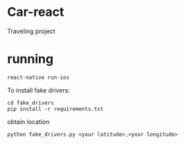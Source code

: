 # Car-react
Traveling project

# running
```
react-native run-ios
```
To  install fake drivers:
```
cd fake_drivers
pip install -r requirements.txt
```

obtain location

```
python fake_drivers.py <your latitude>,<your longitude>
```
